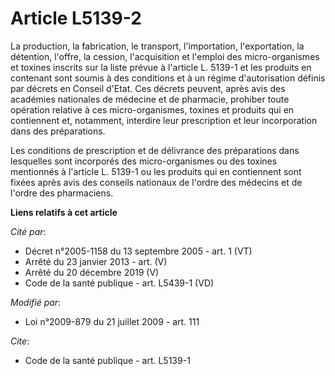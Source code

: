 # Article L5139-2

La production, la fabrication, le transport, l'importation, l'exportation, la détention, l'offre, la cession, l'acquisition
et l'emploi des micro-organismes et toxines inscrits sur la liste prévue à l'article L. 5139-1 et les produits en contenant
sont soumis à des conditions et à un régime d'autorisation définis par décrets en Conseil d'Etat. Ces décrets peuvent, après
avis des académies nationales de médecine et de pharmacie, prohiber toute opération relative à ces micro-organismes, toxines
et produits qui en contiennent et, notamment, interdire leur prescription et leur incorporation dans des préparations. 

Les conditions de prescription et de délivrance des préparations dans lesquelles sont incorporés des micro-organismes ou des
toxines mentionnés à l'article L. 5139-1 ou les produits qui en contiennent sont fixées après avis des conseils nationaux de
l'ordre des médecins et de l'ordre des pharmaciens.

**Liens relatifs à cet article**

_Cité par_:

  - Décret n°2005-1158 du 13 septembre 2005 - art. 1 (VT)
  - Arrêté du 23 janvier 2013 - art. (V)
  - Arrêté du 20 décembre 2019 (V)
  - Code de la santé publique - art. L5439-1 (VD)

_Modifié par_:

  - Loi n°2009-879 du 21 juillet 2009 - art. 111

_Cite_:

  - Code de la santé publique - art. L5139-1

